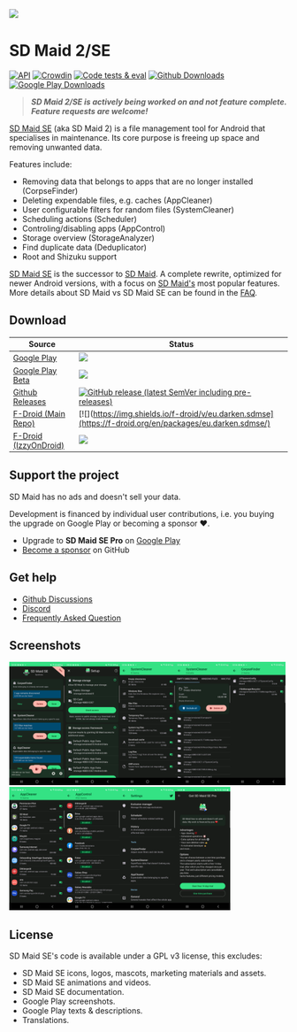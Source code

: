 <img src="https://github.com/d4rken-org/sdmaid-se/raw/main/.assets/banner.png" width="400">

# SD Maid 2/SE

[![API](https://img.shields.io/badge/API-26%2B-brightgreen.svg?style=flat)](https://android-arsenal.com/api?level=26)
[![Crowdin](https://badges.crowdin.net/sdmaid-se/localized.svg)](https://crowdin.com/project/sdmaid-se)
[![Code tests & eval](https://img.shields.io/github/actions/workflow/status/d4rken-org/sdmaid-se/code-checks.yml?logo=githubactions&label=Code%20tests
)](https://github.com/d4rken-org/sdmaid-se/actions)
[![Github Downloads](https://img.shields.io/github/downloads/d4rken-org/sdmaid-se/total.svg?label=GitHub%20Downloads&logo=github)](https://github.com/d4rken-org/sdmaid-se/edit/main/README.md#download)
[![Google Play Downloads](https://img.shields.io/endpoint?color=green&logo=google-play&logoColor=green&url=https%3A%2F%2Fplay.cuzi.workers.dev%2Fplay%3Fi%3Deu.darken.sdmse%26l%3DGoogle%2520Play%26m%3D%24totalinstalls)](https://github.com/d4rken-org/sdmaid-se/edit/main/README.md#download)

> _**SD Maid 2/SE is actively being worked on and not feature complete. Feature requests are welcome!**_

[SD Maid SE](https://github.com/d4rken-org/sdmaid-se) (aka SD Maid 2) is a file management tool for Android that
specialises in maintenance. Its core purpose is freeing up space and removing unwanted data.

Features include:

* Removing data that belongs to apps that are no longer installed (CorpseFinder)
* Deleting expendable files, e.g. caches (AppCleaner)
* User configurable filters for random files (SystemCleaner)
* Scheduling actions (Scheduler)
* Controling/disabling apps (AppControl)
* Storage overview (StorageAnalyzer)
* Find duplicate data (Deduplicator)
* Root and Shizuku support

[SD Maid SE](https://github.com/d4rken-org/sdmaid-se) is the successor
to [SD Maid](https://play.google.com/store/apps/details?id=eu.thedarken.sdm). A complete rewrite, optimized for newer
Android versions, with a focus on [SD Maid's](https://play.google.com/store/apps/details?id=eu.thedarken.sdm) most
popular features. More details about SD Maid vs SD Maid SE can be found in
the [FAQ](https://github.com/d4rken-org/sdmaid-se/wiki/FAQ).

## Download

| Source                                                                       | Status                                                                                                                                                                                                                                                                             |
|------------------------------------------------------------------------------|------------------------------------------------------------------------------------------------------------------------------------------------------------------------------------------------------------------------------------------------------------------------------------|
| [Google Play](https://play.google.com/store/apps/details?id=eu.darken.sdmse) | [![](https://img.shields.io/endpoint?color=green&logo=google-play&logoColor=green&url=https%3A%2F%2Fplay.cuzi.workers.dev%2Fplay%3Fi%3Deu.darken.sdmse%26gl%3DUS%26hl%3Den%26l%3DGoogle%2520Play%26m%3D%24version)](https://play.google.com/store/apps/details?id=eu.darken.sdmse) |
| [Google Play Beta](https://play.google.com/apps/testing/eu.darken.sdmse)     | ![](https://img.shields.io/badge/Open%20Test%20Track%20-%20Google%20Play?logo=googleplay&logoColor=googleplay&label=Google%20Play)                                                                                                                                                 |
| [Github Releases](https://github.com/d4rken-org/sdmaid-se/releases)          | [![GitHub release (latest SemVer including pre-releases)](https://img.shields.io/github/v/release/d4rken-org/sdmaid-se?include_prereleases&label=GitHub)](https://github.com/d4rken-org/sdmaid-se/releases/latest)                                                                 |
| [F-Droid (Main Repo)](https://f-droid.org/en/packages/eu.darken.sdmse/)      | [![](https://img.shields.io/f-droid/v/eu.darken.sdmse](https://f-droid.org/en/packages/eu.darken.sdmse/)                                                                                                                                                                           |
| [F-Droid (IzzyOnDroid)](https://apt.izzysoft.de/packages/eu.darken.sdmse/)   | [![](https://img.shields.io/endpoint?url=https://apt.izzysoft.de/fdroid/api/v1/shield/eu.darken.sdmse)](https://apt.izzysoft.de/packages/eu.darken.sdmse/)                                                                                                                         |

## Support the project

SD Maid has no ads and doesn't sell your data.

Development is financed by individual user contributions, i.e. you buying the upgrade on Google Play or becoming a
sponsor ❤️.

* Upgrade to **SD Maid SE Pro** on [Google Play](https://play.google.com/store/apps/details?id=eu.darken.sdmse)
* [Become a sponsor](https://github.com/sponsors/d4rken) on GitHub

## Get help

* [Github Discussions](https://github.com/d4rken-org/sdmaid-se/discussions)
* [Discord](https://discord.gg/8Fjy6PTfXu)
* [Frequently Asked Question](https://github.com/d4rken-org/sdmaid-se/wiki/FAQ)

## Screenshots

<img src="https://github.com/d4rken-org/sdmaid-se/raw/main/fastlane/metadata/android/en-US/images/phoneScreenshots/1.png" width="100"><img src="https://github.com/d4rken-org/sdmaid-se/raw/main/fastlane/metadata/android/en-US/images/phoneScreenshots/2.png" width="100"><img src="https://github.com/d4rken-org/sdmaid-se/raw/main/fastlane/metadata/android/en-US/images/phoneScreenshots/3.png" width="100"><img src="https://github.com/d4rken-org/sdmaid-se/raw/main/fastlane/metadata/android/en-US/images/phoneScreenshots/4.png" width="100"><img src="https://github.com/d4rken-org/sdmaid-se/raw/main/fastlane/metadata/android/en-US/images/phoneScreenshots/5.png" width="100"><img src="https://github.com/d4rken-org/sdmaid-se/raw/main/fastlane/metadata/android/en-US/images/phoneScreenshots/6.png" width="100"><img src="https://github.com/d4rken-org/sdmaid-se/raw/main/fastlane/metadata/android/en-US/images/phoneScreenshots/7.png" width="100"><img src="https://github.com/d4rken-org/sdmaid-se/raw/main/fastlane/metadata/android/en-US/images/phoneScreenshots/8.png" width="100"><img src="https://github.com/d4rken-org/sdmaid-se/raw/main/fastlane/metadata/android/en-US/images/phoneScreenshots/9.png" width="100">

## License

SD Maid SE's code is available under a GPL v3 license, this excludes:

* SD Maid SE icons, logos, mascots, marketing materials and assets.
* SD Maid SE animations and videos.
* SD Maid SE documentation.
* Google Play screenshots.
* Google Play texts & descriptions.
* Translations.

